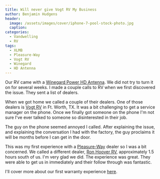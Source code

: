 ```yaml
---
title: Will never give Vogt RV My Business
author: Benjamin Hudgens
header:
  image: /assets/images/cover/iphone-7-pool-stock-photo.jpg
  caption:
categories:
  - Vandwelling
  - RV
tags:
  - XLMB
  - Pleasure-Way
  - Vogt RV
  - Winegard
  - HD Antenna
---
```


Our RV came with a [Winegard Power HD Antenna](https://www.amazon.com/Winegard-Automatic-RZ-8500-Ultra-HD-Amplified/dp/B00T36ONEG?th=1).  We did not try to turn it on for several weeks. I made a couple calls to RV when we first discovered the issue.  They sent a list of dealers.

When we got home we called a couple of their dealers.  One of those dealers is [Vogt RV](http://www.vogtrv.com/) in Ft. Worth, TX.  It was a bit challenging to get a service manager on the phone.  Once we finally got someone on the phone I'm not sure I've ever talked to someone so disinterested in their job.  

The guy on the phone seemed annoyed I called.  After explaining the issue, and explaining the conversation I had with the factory, the guy proclaims it will be months before I can get in the door.  

This was my first experience with a [Pleasure-Way](http://pleasureway.com/) dealer so I was a bit concerned.  We called a different dealer, [Ron Hoover RV](http://www.ronhooversanantonio.com/), approximately 1.5 hours south of us.  I'm very glad we did.  The experience was great.  They were able to get us in immediately and their follow through was fantastic.  

I'll cover more about our first warranty experience [here](http://chasingsixty.com/change%20me/Pleasure-Way-Warranty-Experience-1/).
